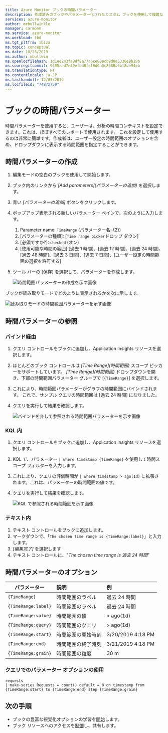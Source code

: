 ```yaml
---
title: Azure Monitor ブックの時間パラメーター
description: 作成済みのブックやパラメーター化されたカスタム ブックを使用して複雑なレポート作成を簡素化します。
services: azure-monitor
author: mrbullwinkle
manager: carmonm
ms.service: azure-monitor
ms.workload: tbd
ms.tgt_pltfrm: ibiza
ms.topic: conceptual
ms.date: 10/23/2019
ms.author: mbullwin
ms.openlocfilehash: 1d1ee243fa9df8a77a6ce80ecb9d8e5336e8b19b
ms.sourcegitcommit: 9405aad7e39efbd8fef6d0a3c8988c6bf8de94eb
ms.translationtype: HT
ms.contentlocale: ja-JP
ms.lasthandoff: 12/05/2019
ms.locfileid: "74872759"
---
```

# <a name="workbook-time-parameters"></a>ブックの時間パラメーター

時間パラメーターを使用すると、ユーザーは、分析の時間コンテキストを設定できます。これは、ほぼすべてのレポートで使用されます。 これを設定して使用するのは非常に簡単です。作成者は、ユーザー設定の時間範囲のオプションを含め、ドロップダウンに表示する時間範囲を指定することができます。 

## <a name="creating-a-time-parameter"></a>時間パラメーターの作成
1. 編集モードの空白のブックを使用して開始します。
2. ブック内のリンクから _[Add parameters]\(パラメーターの追加\)_ を選択します。
3. 青い _[パラメーターの追加]_ ボタンをクリックします。
4. ポップアップ表示される新しいパラメーター ペインで、次のように入力します。
    1. Parameter name: `TimeRange` (パラメーター名: {2})
    2. [パラメーターの種類]\: [`Time range picker`ドロップ ダウン]
    3. [必須ですか?]\: `checked` (オン)
    4. [使用可能な時間の範囲]\:[過去 1 時間]、[過去 12 時間]、[過去 24 時間]、[過去 48 時間]、[過去 3 日間]、[過去 7 日間]、[ユーザー設定の時間範囲の選択を許可する]
5. ツール バーの [保存] を選択して、パラメーターを作成します。

    ![時間範囲パラメーターの作成を示す画像](./media/workbooks-time/time-settings.png)

ブックが読み取りモードでどのように表示されるかを次に示します。

![読み取りモードの時間範囲パラメーターを示す画像](./media/workbooks-time/parameters-time.png)

## <a name="referencing-a-time-parameter"></a>時間パラメーターの参照
### <a name="via-bindings"></a>バインド経由
1. クエリ コントロールをブックに追加し、Application Insights リソースを選択します。
2. ほとんどのブック コントロールは _[Time Range]\(時間範囲\)_ スコープ ピッカーをサポートしています。 _[Time Range]\(時間範囲\)_ ドロップダウンを開き、下部の時間範囲パラメーター グループで [`{TimeRange}`] を選択します。
3. これにより、時間範囲パラメーターがグラフの時間範囲にバインドされます。 これで、サンプル クエリの時間範囲は [過去 24 時間] になりました。
4. クエリを実行して結果を確認します。

    ![バインドを介して参照される時間範囲パラメーターを示す画像](./media/workbooks-time/time-binding.png)

### <a name="in-kql"></a>KQL 内
1. クエリ コントロールをブックに追加し、Application Insights リソースを選択します。
2. KQL で、パラメーター `| where timestamp {TimeRange}` を使用して時間スコープ フィルターを入力します。
3. これにより、クエリの評価時間が `| where timestamp > ago(1d)` に拡張されます。これは、パラメーターの時間範囲の値です。
4. クエリを実行して結果を確認します。

    ![KQL で参照される時間範囲を示す画像](./media/workbooks-time/time-in-code.png)

### <a name="in-text"></a>テキスト内 
1. テキスト コントロールをブックに追加します。
2. マークダウンで、「`The chosen time range is {TimeRange:label}`」と入力します。
3. _[編集完了]_ を選択します
4. テキスト コントロールに、"_The chosen time range is 過去 24 時間_"

## <a name="time-parameter-options"></a>時間パラメーターのオプション
| パラメーター | 説明 | 例 |
| ------------- |:-------------|:-------------|
| `{TimeRange}` | 時間範囲のラベル | 過去 24 時間 |
| `{TimeRange:label}` | 時間範囲のラベル | 過去 24 時間 |
| `{TimeRange:value}` | 時間範囲の値 | > ago(1d) |
| `{TimeRange:query}` | 時間範囲のクエリ | > ago(1d) |
| `{TimeRange:start}` | 時間範囲の開始時刻 | 3/20/2019 4:18 PM |
| `{TimeRange:end}` | 時間範囲の終了時刻 | 3/21/2019 4:18 PM |
| `{TimeRange:grain}` | 時間範囲の粒度 | 30 m |


### <a name="using-parameter-options-in-a-query"></a>クエリでのパラメーター オプションの使用
```kusto
requests
| make-series Requests = count() default = 0 on timestamp from {TimeRange:start} to {TimeRange:end} step {TimeRange:grain}
```

## <a name="next-steps"></a>次の手順

* ブックの豊富な視覚化オプションの学習を[開始](workbooks-visualizations.md)します。
* ブック リソースへのアクセスを[制御](workbooks-access-control.md)し、共有します。
